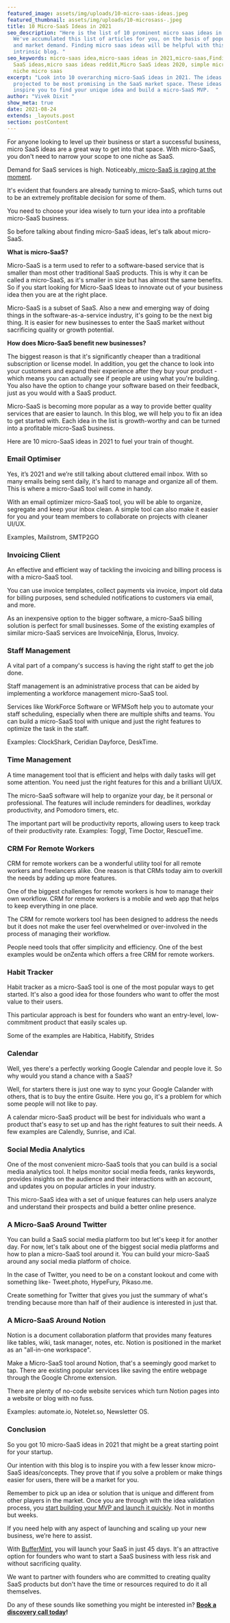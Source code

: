 ```yaml
---
featured_image: assets/img/uploads/10-micro-saas-ideas.jpeg
featured_thumbnail: assets/img/uploads/10-microsass-.jpeg
title: 10 Micro-SaaS Ideas in 2021
seo_description: "Here is the list of 10 prominent micro saas ideas in 2021.
  We've accumulated this list of articles for you, on the basis of popularity
  and market demand. Finding micro saas ideas will be helpful with this
  intrinsic blog. "
seo_keywords: micro-saas idea,micro-saas ideas in 2021,micro-saas,Finding micro
  SaaS ideas,micro saas ideas reddit,Micro SaaS ideas 2020, simple micro saas,
  niche micro saas
excerpt: "Look into 10 overarching micro-SaaS ideas in 2021. The ideas are
  projected to be most promising in the SaaS market space. These ideas might
  inspire you to find your unique idea and build a micro-SaaS MVP.  "
author: "Vivek Dixit "
show_meta: true
date: 2021-08-24
extends: _layouts.post
section: postContent
---
```

For anyone looking to level up their business or start a successful business, micro SaaS ideas are a great way to get into that space. With micro-SaaS, you don't need to narrow your scope to one niche as SaaS.

Demand for SaaS services is high. Noticeably,[ micro-SaaS is raging at the moment](https://buffermint.com/articles/micro-saas-is-the-future#:~:text=Micro-SaaS%20is%20all%20the%20rage%20right%20now.).

It's evident that founders are already turning to micro-SaaS, which turns out to be an extremely profitable decision for some of them.

You need to choose your idea wisely to turn your idea into a profitable micro-SaaS business.

So before talking about finding micro-SaaS ideas, let's talk about micro-SaaS.

**What is micro-SaaS?**

Micro-SaaS is a term used to refer to a software-based service that is smaller than most other traditional SaaS products. This is why it can be called a micro-SaaS, as it's smaller in size but has almost the same benefits. So if you start looking for Micro-SaaS Ideas to innovate out of your business idea then you are at the right place.

Micro-SaaS is a subset of SaaS. Also a new and emerging way of doing things in the software-as-a-service industry, it's going to be the next big thing. It is easier for new businesses to enter the SaaS market without sacrificing quality or growth potential.

**How does Micro-SaaS benefit new businesses?**

The biggest reason is that it's significantly cheaper than a traditional subscription or license model. In addition, you get the chance to look into your customers and expand their experience after they buy your product - which means you can actually see if people are using what you're building. You also have the option to change your software based on their feedback, just as you would with a SaaS product.

Micro-SaaS is becoming more popular as a way to provide better quality services that are easier to launch. In this blog, we will help you to fix an idea to get started with. Each idea in the list is growth-worthy and can be turned into a profitable micro-SaaS business.

Here are 10 micro-SaaS ideas in 2021 to fuel your train of thought.

### Email Optimiser

Yes, it’s 2021 and we’re still talking about cluttered email inbox. With so many emails being sent daily, it's hard to manage and organize all of them. This is where a micro-SaaS tool will come in handy.

With an email optimizer micro-SaaS tool, you will be able to organize, segregate and keep your inbox clean. A simple tool can also make it easier for you and your team members to collaborate on projects with cleaner UI/UX.

Examples, Mailstrom, SMTP2GO

### Invoicing Client

An effective and efficient way of tackling the invoicing and billing process is with a micro-SaaS tool. 

You can use invoice templates, collect payments via invoice, import old data for billing purposes, send scheduled notifications to customers via email, and more.

As an inexpensive option to the bigger software, a micro-SaaS billing solution is perfect for small businesses. Some of the existing examples of similar micro-SaaS services are InvoiceNinja, Elorus, Invoicy.

### Staff Management

A vital part of a company's success is having the right staff to get the job done. 

Staff management is an administrative process that can be aided by implementing a workforce management micro-SaaS tool.

Services like WorkForce Software or WFMSoft help you to automate your staff scheduling, especially when there are multiple shifts and teams. You can build a micro-SaaS tool with unique and just the right features to optimize the task in the staff. 

Examples: ClockShark, Ceridian Dayforce, DeskTime.

### Time Management

A time management tool that is efficient and helps with daily tasks will get some attention. You need just the right features for this and a brilliant UI/UX.

The micro-SaaS software will help to organize your day, be it personal or professional. The features will include reminders for deadlines, workday productivity, and Pomodoro timers, etc.

The important part will be productivity reports, allowing users to keep track of their productivity rate. Examples: Toggl, Time Doctor, RescueTime.

### CRM For Remote Workers

CRM for remote workers can be a wonderful utility tool for all remote workers and freelancers alike. One reason is that CRMs today aim to overkill the needs by adding up more features.

One of the biggest challenges for remote workers is how to manage their own workflow. CRM for remote workers is a mobile and web app that helps to keep everything in one place.

The CRM for remote workers tool has been designed to address the needs but it does not make the user feel overwhelmed or over-involved in the process of managing their workflow. 

People need tools that offer simplicity and efficiency. One of the best examples would be onZenta which offers a free CRM for remote workers.

### Habit Tracker

Habit tracker as a micro-SaaS tool is one of the most popular ways to get started. It's also a good idea for those founders who want to offer the most value to their users.

This particular approach is best for founders who want an entry-level, low-commitment product that easily scales up. 

Some of the examples are Habitica, Habitify, Strides

### Calendar

Well, yes there's a perfectly working Google Calendar and people love it. So why would you stand a chance with a SaaS?

Well, for starters there is just one way to sync your Google Calander with others, that is to buy the entire Gsuite. Here you go, it's a problem for which some people will not like to pay.

A calendar micro-SaaS product will be best for individuals who want a product that's easy to set up and has the right features to suit their needs. A few examples are Calendly, Sunrise, and iCal.

### Social Media Analytics

One of the most convenient micro-SaaS tools that you can build is a social media analytics tool. It helps monitor social media feeds, ranks keywords, provides insights on the audience and their interactions with an account, and updates you on popular articles in your industry.

This micro-SaaS idea with a set of unique features can help users analyze and understand their prospects and build a better online presence.

### A Micro-SaaS Around Twitter

You can build a SaaS social media platform too but let's keep it for another day. For now, let's talk about one of the biggest social media platforms and how to plan a micro-SaaS tool around it. You can build your micro-SaaS around any social media platform of choice.

In the case of Twitter, you need to be on a constant lookout and come with something like- Tweet.photo, HypeFury, Pikaso.me. 

Create something for Twitter that gives you just the summary of what's trending because more than half of their audience is interested in just that. 

### A Micro-SaaS Around Notion

Notion is a document collaboration platform that provides many features like tables, wiki, task manager, notes, etc. Notion is positioned in the market as an "all-in-one workspace". 

Make a Micro-SaaS tool around Notion, that's a seemingly good market to tap. There are existing popular services like saving the entire webpage through the Google Chrome extension.

There are plenty of no-code website services which turn Notion pages into a website or blog with no fuss.

Examples: automate.io, Notelet.so, Newsletter OS.

### Conclusion

So you got 10 micro-SaaS ideas in 2021 that might be a great starting point for your startup. 

Our intention with this blog is to inspire you with a few lesser know micro-SaaS ideas/concepts. They prove that if you solve a problem or make things easier for users, there will be a market for you. 

Remember to pick up an idea or solution that is unique and different from other players in the market. Once you are through with the idea validation process, you [start building your MVP and launch it quickly](https://buffermint.com/articles/when-is-the-right-time-to-launch-an-mvp#:~:text=experience%20your%20concept.-,Launch%20quickly%C2%A0,-Don%27t%20wait%20too). Not in months but weeks.

If you need help with any aspect of launching and scaling up your new business, we’re here to assist. 

With [BufferMint](https://buffermint.com/), you will launch your SaaS in just 45 days. It's an attractive option for founders who want to start a SaaS business with less risk and without sacrificing quality.

We want to partner with founders who are committed to creating quality SaaS products but don't have the time or resources required to do it all themselves. 

Do any of these sounds like something you might be interested in?  **[Book a discovery call today](https://calendly.com/buffermint/30min?month=2021-08)!**